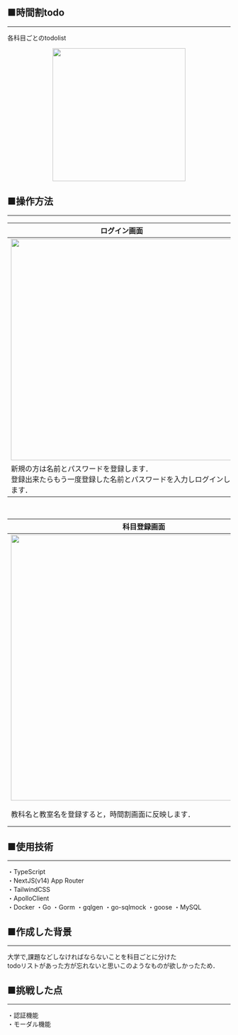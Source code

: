 
## ■時間割todo
***
各科目ごとのtodolist
<p align="center">

<img src="https://github.com/user-attachments/assets/60599e10-56d2-4b44-9784-0be20669d473" width=300>
   
## ■操作方法
***
| ログイン画面| 時間割画面|
| --- | --- | 
| <image src="https://github.com/user-attachments/assets/de0ca3b8-3ad5-4c8d-849c-1e09c7a2f23c" width=500>|<image src="https://github.com/user-attachments/assets/5b88759f-0b03-4775-ba43-30522b910cd9" width=500>|
| 新規の方は名前とパスワードを登録します．<br>登録出来たらもう一度登録した名前とパスワードを入力しログインします． |各時間のマスをタップすると科目登録画面，＋ボタンを押すとその科目のtodolistが開きます．  |
<br>

| 科目登録画面| todo画面|
| --- | --- | 
| <image src="https://github.com/user-attachments/assets/faeb57e3-8ec9-4f26-bcc8-f66a32d5cc9a" width=600>|<image src="https://github.com/user-attachments/assets/bbe07bb9-d106-41c7-92b5-d1c473bc8925" width=600>|
| 教科名と教室名を登録すると，時間割画面に反映します． |各科目のtodoを入力します．todoが終わった時はそのtodoの済ボタンを押すと完了したことになります．|<br><br>

## ■使用技術
***
・TypeScript<br>
・NextJS(v14) App Router<br>
・TailwindCSS<br>
・ApolloClient<br>
・Docker
・Go
・Gorm
・gqlgen
・go-sqlmock
・goose
・MySQL
## ■作成した背景
***
大学で,課題などしなければならないことを科目ごとに分けた<br>
todoリストがあった方が忘れないと思いこのようなものが欲しかったため．


## ■挑戦した点
***
・認証機能<br>
・モーダル機能
